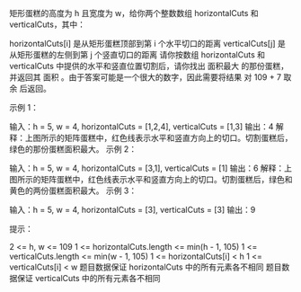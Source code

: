 矩形蛋糕的高度为 h 且宽度为 w，给你两个整数数组 horizontalCuts 和 verticalCuts，其中：

horizontalCuts[i] 是从矩形蛋糕顶部到第 i 个水平切口的距离
verticalCuts[j] 是从矩形蛋糕的左侧到第 j 个竖直切口的距离
请你按数组 horizontalCuts 和 verticalCuts 中提供的水平和竖直位置切割后，请你找出 面积最大 的那份蛋糕，并返回其 面积 。由于答案可能是一个很大的数字，因此需要将结果 对 109 + 7 取余 后返回。

示例 1：

输入：h = 5, w = 4, horizontalCuts = [1,2,4], verticalCuts = [1,3]
输出：4
解释：上图所示的矩阵蛋糕中，红色线表示水平和竖直方向上的切口。切割蛋糕后，绿色的那份蛋糕面积最大。
示例 2：

输入：h = 5, w = 4, horizontalCuts = [3,1], verticalCuts = [1]
输出：6
解释：上图所示的矩阵蛋糕中，红色线表示水平和竖直方向上的切口。切割蛋糕后，绿色和黄色的两份蛋糕面积最大。
示例 3：

输入：h = 5, w = 4, horizontalCuts = [3], verticalCuts = [3]
输出：9

提示：

2 <= h, w <= 109
1 <= horizontalCuts.length <= min(h - 1, 105)
1 <= verticalCuts.length <= min(w - 1, 105)
1 <= horizontalCuts[i] < h
1 <= verticalCuts[i] < w
题目数据保证 horizontalCuts 中的所有元素各不相同
题目数据保证 verticalCuts 中的所有元素各不相同
